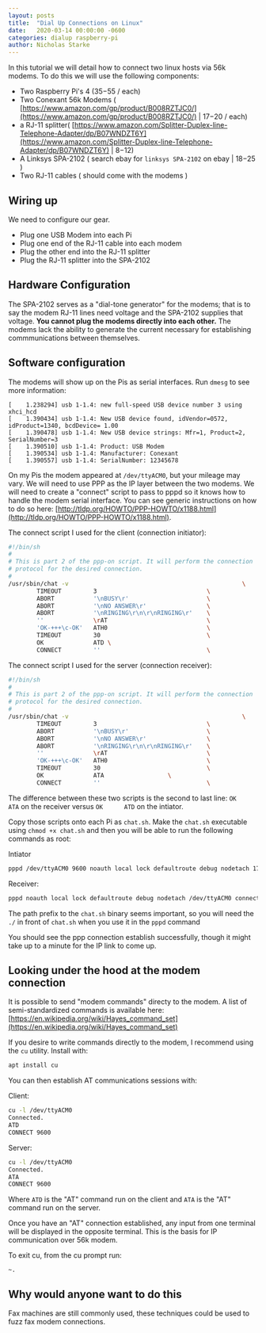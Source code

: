 ```yaml
---
layout: posts
title:  "Dial Up Connections on Linux"
date:   2020-03-14 00:00:00 -0600
categories: dialup raspberry-pi
author: Nicholas Starke
---
```


In this tutorial we will detail how to connect two linux hosts via 56k modems.  To do this we will use the following components:

* Two Raspberry Pi's 4 ($35-$55 / each)
* Two Conexant 56k Modems ( [https://www.amazon.com/gp/product/B008RZTJC0/](https://www.amazon.com/gp/product/B008RZTJC0/) | $17-$20 / each)
* a RJ-11 splitter( [https://www.amazon.com/Splitter-Duplex-line-Telephone-Adapter/dp/B07WNDZT6Y](https://www.amazon.com/Splitter-Duplex-line-Telephone-Adapter/dp/B07WNDZT6Y) | $8-$12)
* A Linksys SPA-2102 ( search ebay for `linksys SPA-2102` on ebay | $18-$25 ) 
* Two RJ-11 cables ( should come with the modems )

## Wiring up

We need to configure our gear.  
* Plug one USB Modem into each Pi
* Plug one end of the RJ-11 cable into each modem
* Plug the other end into the RJ-11 splitter
* Plug the RJ-11 splitter into the SPA-2102

## Hardware Configuration

The SPA-2102 serves as a "dial-tone generator" for the modems; that is to say the modem RJ-11 lines need voltage and the SPA-2102 supplies that voltage.  **You cannot plug the modems directly into each other.** The modems lack the ability to generate the current necessary for establishing commmunications between themselves.

## Software configuration

The modems will show up on the Pis as serial interfaces.  Run `dmesg` to see more information:

```
[    1.238294] usb 1-1.4: new full-speed USB device number 3 using xhci_hcd                               
[    1.390434] usb 1-1.4: New USB device found, idVendor=0572, idProduct=1340, bcdDevice= 1.00            
[    1.390478] usb 1-1.4: New USB device strings: Mfr=1, Product=2, SerialNumber=3                        
[    1.390510] usb 1-1.4: Product: USB Modem                                                              
[    1.390534] usb 1-1.4: Manufacturer: Conexant                                                          
[    1.390557] usb 1-1.4: SerialNumber: 12345678 
```

On my Pis the modem appeared at `/dev/ttyACM0`, but your mileage may vary.  We will need to use PPP as the IP layer between the two modems.  We will need to create a "connect" script to pass to pppd so it knows how to handle the modem serial interface.  You can see generic instructions on how to do so here: [http://tldp.org/HOWTO/PPP-HOWTO/x1188.html](http://tldp.org/HOWTO/PPP-HOWTO/x1188.html).

The connect script I used for the client (connection initiator):

```sh
#!/bin/sh
#
# This is part 2 of the ppp-on script. It will perform the connection
# protocol for the desired connection.
#
/usr/sbin/chat -v                                                 \
        TIMEOUT         3                               \
        ABORT           '\nBUSY\r'                      \
        ABORT           '\nNO ANSWER\r'                 \
        ABORT           '\nRINGING\r\n\r\nRINGING\r'    \
        ''              \rAT                            \
        'OK-+++\c-OK'   ATH0                            \
        TIMEOUT         30                              \
        OK              ATD \
        CONNECT         ''                              \

```

The connect script I used for the server (connection receiver):

```sh
#!/bin/sh
#
# This is part 2 of the ppp-on script. It will perform the connection
# protocol for the desired connection.
#
/usr/sbin/chat -v                                                 \
        TIMEOUT         3                               \
        ABORT           '\nBUSY\r'                      \
        ABORT           '\nNO ANSWER\r'                 \
        ABORT           '\nRINGING\r\n\r\nRINGING\r'    \
        ''              \rAT                            \
        'OK-+++\c-OK'   ATH0                            \
        TIMEOUT         30                              \
        OK              ATA                  \
        CONNECT         ''                              \

```

The difference between these two scripts is the second to last line: `OK      ATA` on the receiver versus `OK      ATD` on the intiator.

Copy those scripts onto each Pi as `chat.sh`.  Make the `chat.sh` executable using `chmod +x chat.sh` and then you will be able to run the following commands as root:

Intiator
```sh
pppd /dev/ttyACM0 9600 noauth local lock defaultroute debug nodetach 172.16.1.1:172.16.1.2 ms-dns 8.8.8.8 connect ./chat.sh
```

Receiver:
```sh
pppd noauth local lock defaultroute debug nodetach /dev/ttyACM0 connect ./chat.sh
```

The path prefix to the `chat.sh` binary seems important, so you will need the `./` in front of `chat.sh` when you use it in the `pppd` command

You should see the ppp connection establish successfully, though it might take up to a minute for the IP link to come up.

## Looking under the hood at the modem connection

It is possible to send "modem commands" directy to the modem.  A list of semi-standardized commands is available here: [https://en.wikipedia.org/wiki/Hayes_command_set](https://en.wikipedia.org/wiki/Hayes_command_set)

If you desire to write commands directly to the modem, I recommend using the `cu` utility. Install with:

```sh
apt install cu
```

You can then establish AT communications sessions with:

Client:
```sh
cu -l /dev/ttyACM0
Connected.
ATD
CONNECT 9600

```

Server:
```sh
cu -l /dev/ttyACM0
Connected.
ATA
CONNECT 9600
```

Where `ATD` is the "AT" command run on the client and `ATA` is the "AT" command run on the server.

Once you have an "AT" connection established, any input from one terminal will be displayed in the opposite terminal. This is the basis for IP communication over 56k modem.

To exit cu, from the cu prompt run:

```
~.
```

## Why would anyone want to do this

Fax machines are still commonly used, these techniques could be used to fuzz fax modem connections.